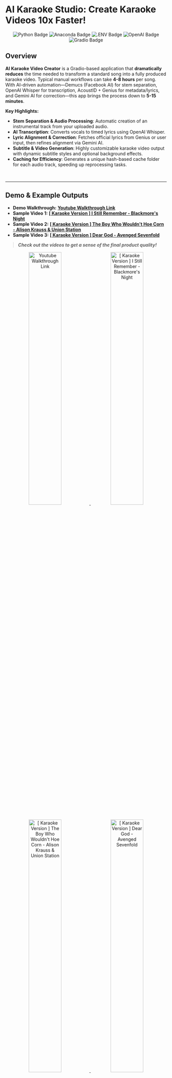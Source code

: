 # AI Karaoke Studio: Create Karaoke Videos 10x Faster!

<p align="center"> 
<img src="https://img.shields.io/badge/Python-3776AB?logo=python&logoColor=fff&style=flat" alt="Python Badge"/> 
<img src="https://img.shields.io/badge/Anaconda-44A833?logo=anaconda&logoColor=fff&style=flat" alt="Anaconda Badge"/> 
<img src="https://img.shields.io/badge/.ENV-ECD53F?logo=dotenv&logoColor=000&style=flat" alt=".ENV Badge"/>
<img src="https://img.shields.io/badge/OpenAI-412991?logo=openai&logoColor=fff&style=flat" alt="OpenAI Badge"/> <img src="https://img.shields.io/badge/Gradio-F97316?logo=gradio&logoColor=fff&style=flat" alt="Gradio Badge"/> 
</p>

## Overview
**AI Karaoke Video Creator** is a Gradio-based application that **dramatically reduces** the time needed to transform a standard song into a fully produced karaoke video.
Typical manual workflows can take **4-8 hours** per song. With AI-driven automation—Demucs (Facebook AI) for stem separation, OpenAI Whisper for transcription, AcoustID + Genius for metadata/lyrics, and Gemini AI for correction—this app brings the process down to **5-15 minutes**.

**Key Highlights:**
- **Stem Separation & Audio Processing**: Automatic creation of an instrumental track from your uploaded audio.
- **AI Transcription**: Converts vocals to timed lyrics using OpenAI Whisper.
- **Lyric Alignment & Correction**: Fetches official lyrics from Genius or user input, then refines alignment via Gemini AI.
- **Subtitle & Video Generation**: Highly customizable karaoke video output with dynamic subtitle styles and optional background effects.
- **Caching for Efficiency**: Generates a unique hash-based cache folder for each audio track, speeding up reprocessing tasks.  

<br>

---

## Demo & Example Outputs

- **Demo Walkthrough:** **[Youtube Walkthrough Link](https://www.youtube.com/watch?v=XA5xXCvO7DY)**   
- **Sample Video 1:** **[[ Karaoke Version ] I Still Remember - Blackmore's Night](https://www.youtube.com/watch?v=phZbiLP0DH0)**  
- **Sample Video 2:** **[[ Karaoke Version ] The Boy Who Wouldn't Hoe Corn - Alison Krauss & Union Station](https://www.youtube.com/watch?v=jYw0TCsZ-QM)**  
- **Sample Video 3:** **[[ Karaoke Version ] Dear God - Avenged Sevenfold ](https://www.youtube.com/watch?v=TE46w0JIPuI)**  

> _**Check out the videos to get a sense of the final product quality!**_  

<div align="center">
  <a href="https://www.youtube.com/watch?v=XA5xXCvO7DY">
    <img src="https://img.youtube.com/vi/XA5xXCvO7DY/0.jpg" alt="Youtube Walkthrough Link" style="width:45%; margin-right:5%;">
  </a>
  <a href="https://www.youtube.com/watch?v=phZbiLP0DH0">
    <img src="https://img.youtube.com/vi/phZbiLP0DH0/0.jpg" alt="[ Karaoke Version ] I Still Remember - Blackmore's Night" style="width:45%;">
  </a>
</div>
<br>
<div align="center">
  <a href="https://www.youtube.com/watch?v=jYw0TCsZ-QM">
    <img src="https://img.youtube.com/vi/jYw0TCsZ-QM/0.jpg" alt="[ Karaoke Version ] The Boy Who Wouldn't Hoe Corn - Alison Krauss & Union Station" style="width:45%; margin-right:5%;">
  </a>
  <a href="https://www.youtube.com/watch?v=TE46w0JIPuI">
    <img src="https://img.youtube.com/vi/TE46w0JIPuI/0.jpg" alt="[ Karaoke Version ] Dear God - Avenged Sevenfold" style="width:45%;">
  </a>
</div>

<br>

---

## Table of Contents

1. [Overview](#overview)  
2. [Demo & Example Outputs](#demo--example-outputs)  
3. [Features](#features)  
4. [System Architecture](#system-architecture)  
5. [Installation & Setup](#installation--setup)  
    - [Step 1: Install Conda](#step-1-install-conda)  
    - [Step 2: Set Up API Keys](#step-2-set-up-api-keys)  
    - [Step 3: Install FFmpeg and Chromaprint](#step-3-install-ffmpeg-and-chromaprint)  
    - [Optional GPU Acceleration (NVIDIA Only)](#optional-gpu-acceleration-nvidia-only)  
    - [Step 4: Install Dependencies](#step-4-install-dependencies)  
    - [Step 5: Running the App](#step-5-running-the-app)  
6. [How to Use](#how-to-use)  
    - [Step 1: Audio Processing & Transcription](#step-1-audio-processing--transcription)  
    - [Step 2: Lyric Correction & Alignment](#step-2-lyric-correction--alignment)  
    - [Step 3: Karaoke Video Generation](#step-3-karaoke-video-generation)  
7. [Customization](#customization)  
8. [Caching Mechanism](#caching-mechanism)  
9. [Benefits](#benefits)  
10. [License](#license)  

<br>

---

## Features

1. Audio Processing & Transcription
    - **Demucs (Facebook AI)** for automatic stem separation (vocals, bass, drums, etc.).
    - **Merges** stems (except vocals) to produce a karaoke-style instrumental.
    - **OpenAI Whisper** for vocal transcription with word-level timestamps.

2. Metadata & Lyrics Retrieval
    - **AcoustID** to identify audio fingerprint and retrieve song metadata (artist, title).
    - **Genius API** to auto-fetch official song lyrics.
    - **Manual Input option** for lyrics when metadata is incomplete or for custom songs.

3. Lyric Correction & Alignment
    - **Gemini AI** to align and correct transcription using official or user-provided lyrics.
    - Handles spelling errors, missing words, verse alignment, etc.

4. Karaoke Video Generation
    - Generate `.ass` subtitle files with user-defined font, color, highlights, shadows, and outlines.
    - Seamlessly **loop background video effects** for a visually appealing background.
    - Final output as a single high-quality karaoke video (customizable resolution, bitrate, FPS).

5. Caching for Fast Iterations
    - Creates a unique hash-based directory for each audio file.
    - Allows partial reprocessing only for sections you choose to override (metadata fetch, AI transcription, etc.).

<br>

---

## System Architecture

Below is a high-level overview of the application’s workflow:

1. **User Uploads an Audio File**
2. **AcoustID**: Generate audio fingerprint → Retrieve song metadata
3. **Demucs**: Separate audio stems (vocals, instruments) → Merge instrument stems to create instrumental
4. **Whisper**: Transcribe vocals (with timestamps)
5. **Genius / Manual Input**: Fetch or provide reference lyrics
6. **Gemini AI**: Align & correct transcribed lyrics with reference lyrics
7. **Subtitle & Video Generation**: Create .ass subtitles → Loop selected video effect → Render final karaoke video

All of this is orchestrated within a **Gradio** interface. Once you launch `app.py`, it provides a local URL that you can open in your browser to interact with these steps visually.

<br>

---

## Installation & Setup


### Step 1: Install Conda

<details open> <summary><strong>Windows</strong></summary>

1. Download and install [Anaconda](https://www.anaconda.com/) or [Miniconda](https://docs.conda.io/en/latest/miniconda.html).
2. During installation, ensure `conda` is added to your system `PATH`.  
    - Example: `C:\Users\<your_username>\Anaconda3\Scripts` 
3. Check successful installation:
    ```sh
    conda --version
    ```
</details> 

<details> <summary><strong>Linux/macOS</strong></summary>

1. Follow the official [Conda installation guide](https://docs.conda.io/projects/conda/en/latest/user-guide/install/index.html).
2. Check successful installation:
    ```sh
    conda --version
    ```
</details> 

<br>

---

### Step 2: Set Up API Keys
The app requires API keys for fetching metadata, lyrics, and AI-based modifications.
1. **[AcoustID API Key](https://acoustid.org/)** - Fetches metadata (artist, song name, etc.).
2. **[Genius API Key](https://genius.com/)** - Fetches song lyrics.
3. **[Gemini API Key](https://aistudio.google.com/apikey)** - AI-powered lyric modification and alignment.

<br>

Create a `.env` file at the root of the project with the following keys (replace placeholders with your actual tokens):
```ini
ACOUST_ID="your_acoustid_api_key"
GENIUS_API_ACCESS_TOKEN="your_genius_api_key"
GEMINI_API_KEY="your_gemini_api_key"
```

<br>

---

### Step 3: Install FFmpeg and Chromaprint
1. **[FFmpeg](https://www.ffmpeg.org/download.html)** - Required for audio/video processing.
2. **[Chromaprint (fpcalc)](https://acoustid.org/chromaprint)** - Required to generate audio fingerprints.

<details open> <summary><strong>Windows</strong></summary>

1. Download and extract both **FFmpeg** and **Chromaprint**.
2. Add their `bin` directories to the system `PATH`, example:
    ```sh
    C:\Users\<your_username>\ffmpeg\bin
    C:\Users\<your_username>\chromaprint-fpcalc
    ```
3. Verify successful installation and setup:
    ```sh
    ffmpeg -version
    fpcalc -version
    ```
</details> 

</details> 

<details> <summary><strong>Linux/macOS</strong></summary>

1. Install via your package manager (e.g., `apt-get install ffmpeg chromaprint`) or follow official documentation.
2. Verify successful installation and setup:
    ```sh
    ffmpeg -version
    fpcalc -version
    ```
</details> 

<br>

---

### Optional GPU Acceleration (NVIDIA Only)
If you have an NVIDIA GPU, installing CUDA + cuDNN can significantly speed up AI processes (Demucs, Whisper, etc.).

<details open> <summary><strong>Windows</strong></summary>

1. Download and install:
   - **[cuDNN](https://developer.nvidia.com/cudnn)**
   - **[CUDA Toolkit](https://developer.nvidia.com/cuda-toolkit)**
2. Add their directories to the `PATH`, e.g.:
    ```sh
    C:\Program Files\NVIDIA\CUDNN\<version_number>\bin
    C:\Program Files\NVIDIA GPU Computing Toolkit\CUDA\<version_number>\bin
    C:\Program Files\NVIDIA GPU Computing Toolkit\CUDA\<version_number>\libnvvp
    ```
3. Verify installation by running:
    ```sh
    nvcc --version
    ```
</details> 

</details> <details> <summary><strong>Linux/macOS</strong></summary>

1. Refer to [NVIDIA’s official documentation](https://docs.nvidia.com/cuda/) for your platform.
2. Verify installation by running:
    ```sh
    nvcc --version
    ```
</details> 

<br>

---

### Step 4: Install Dependencies
After cloning or downloading this repo, from your terminal run:

<details open> <summary><strong>Windows</strong></summary>

```sh
setup.bat
```
</details> 

<details> <summary><strong>Linux/macOS</strong></summary>

```sh
chmod +x setup.sh
./setup.sh
```
</details>  

<br>

**This will:**
1. Create a Conda environment named `karaoke_env`.
2. Install all necessary Python libraries (Gradio, OpenAI Whisper, Demucs, etc.).

<br>

---

### Step 5: Running the App
```sh
conda activate karaoke_env
python app.py
```
> _**A local Gradio link will appear in your terminal. Open it in your browser to use the app.**_

<br>

---

## How to Use

### Step 1: Audio Processing & Transcription
1. **Upload Audio**:  Provide the `.mp3`, `.wav`, or any valid audio file
2. **Process Audio:** The app will:
    - Identify metadata (song name, artist, etc.) via AcoustID.
    - Separate stems with Demucs.
    - Merge stems (except vocals) to form your instrumental track.
    - Transcribe vocals using Whisper (timestamps included).
3. **Advanced Settings (Optional)**: Adjust transcription accuracy, re-run processes, set specific languages if auto-detect fails, etc.
4. **Click** `Process Audio` to proceed.

<br>

> _**Pro Tip: If you see any mismatched data or want to refine any step, open the “Developer Settings” accordion and force specific tasks to re-run.**_

<br> <p align="center"> 
![Step 1](./public/step_1.png)
</p>

<br>

---

### Step 2: Lyric Correction & Alignment
1. **Review Artist/Song Name**: Edit if the auto-detected metadata is incorrect.
2. **Fetch Lyrics**: Click Fetch Reference Lyrics to grab official lyrics from Genius. Alternatively, paste your own text and click Update Reference Lyrics.
3. **Modify with AI**: Once you have both the raw transcription and reference lyrics, press Modify with AI to refine and align timestamps.

<br>

> _**This ensures spelling, repeated words, and verse alignment are corrected using Gemini AI.**_  

<br> <p align="center"> 
![Step 2](./public/step_2.png)
</p>

<br>

---

### Step 3: Karaoke Video Generation
1. **Subtitle Style**: Choose font, color, highlight, outline, and shadow settings.
1. **Background Effects**: Optional looping `.mp4` files can be selected for a dynamic background.
1. **Advanced Video Settings**: Set resolution (`720p`, `1080p`), FPS, bitrate, etc., based on your quality needs.
1. **Generate Karaoke**: Click the button to produce your final video.
1. **Output**: Video is saved in the `output` folder. If re-generated, it overwrites the existing file.

<br>

> _**Experiment with fonts and color combos to achieve a professional karaoke style or something playful and unique!**_

<br> <p align="center"> 
![Step 3](./public/step_3.png)
</p>

<br>

---

## Customization

1. **Background Effects**
    - Place any `.mp4` file in the effects folder; it appears automatically in the Gradio dropdown.
    - The video is looped to match your song’s duration.

2. **Subtitle `.ass` Files**
    - The app automatically creates an advanced subtitle file with your chosen styling (font, size, colors, etc.).
    - You can tweak the .ass file further if you want extremely fine-grained control (e.g., line spacing).

3. **Developer Settings**
    - Access advanced toggles in each section to re-run certain stages (metadata fetching, stem separation, AI alignment).
    - Great for iterative improvements or debugging.

<br>

---

## Caching Mechanism

When you upload a new song, the app:

1. **Generates a Hash** of the audio file.
2. **Creates a Cache Directory** inside `cache/<unique_hash>` for storing processed data—like separated stems, transcribed lyrics, and more.
3. **Speeds Up Reprocessing** if you choose to revisit or re-generate any part of the same audio file.

This design ensures you don’t waste time repeatedly re-running expensive AI tasks.

<br>

---

## Benefits
- **Time Savings**: Cut down from 4-8 hours of manual editing to just 5-15 minutes.
- **High-Quality Output**: Syncs lyrics with precise timing and offers advanced customization.
- **AI-Powered**: Capitalizes on cutting-edge models for stem separation and transcription, ensuring accuracy.
- **Flexible & Extensible**: Gradio-based UI, easy to integrate, and modifiable for various use cases.

<br>

---

## License
This project is licensed under the **Apache License**. See `LICENSE` for details.

<br>

---

<br> <p align="center"> 
_Thank you for checking out the AI Karaoke Video Creator. Enjoy making awesome karaoke videos with a fraction of the usual effort!_
</p>
